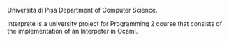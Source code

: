 

Università di Pisa Department of Computer Science.

Interprete is a university project for Programming 2 course that consists of the implementation of an Interpeter in Ocaml.
